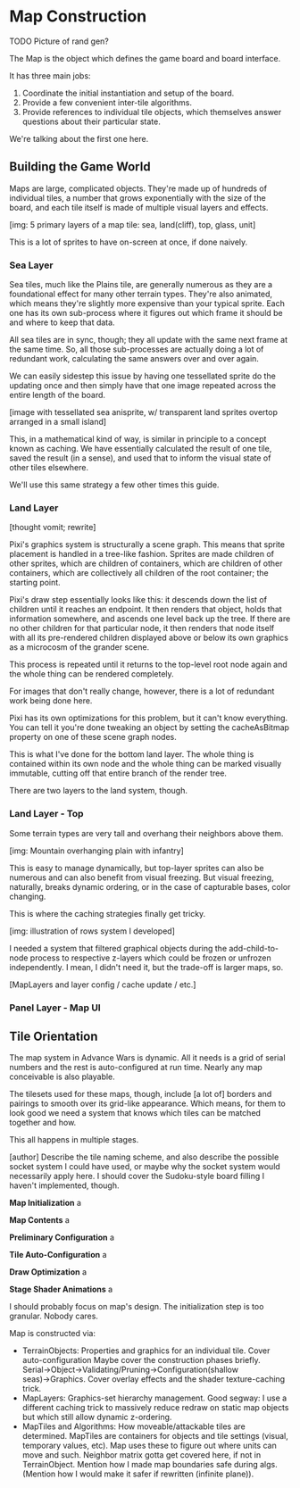 # Map Construction

TODO Picture of rand gen?

The Map is the object which defines the game board and board interface.

It has three main jobs:

1. Coordinate the initial instantiation and setup of the board.
2. Provide a few convenient inter-tile algorithms.
3. Provide references to individual tile objects, which themselves answer questions about their particular state.

We're talking about the first one here.

## Building the Game World

Maps are large, complicated objects. They're made up of hundreds of individual tiles, a number that grows exponentially with the size of the board, and each tile itself is made of multiple visual layers and effects.

[img: 5 primary layers of a map tile: sea, land(cliff), top, glass, unit]

This is a lot of sprites to have on-screen at once, if done naively.

### Sea Layer

Sea tiles, much like the Plains tile, are generally numerous as they are a foundational effect for many other terrain types. They're also animated, which means they're slightly more expensive than your typical sprite. Each one has its own sub-process where it figures out which frame it should be and where to keep that data.

All sea tiles are in sync, though; they all update with the same next frame at the same time. So, all those sub-processes are actually doing a lot of redundant work, calculating the same answers over and over again.

We can easily sidestep this issue by having one tessellated sprite do the updating once and then simply have that one image repeated across the entire length of the board.

[image with tessellated sea anisprite, w/ transparent land sprites overtop arranged in a small island]

This, in a mathematical kind of way, is similar in principle to a concept known as caching. We have essentially calculated the result of one tile, saved the result (in a sense), and used that to inform the visual state of other tiles elsewhere.

We'll use this same strategy a few other times this guide.

### Land Layer

[thought vomit; rewrite]

Pixi's graphics system is structurally a scene graph. This means that sprite placement is handled in a tree-like fashion. Sprites are made children of other sprites, which are children of containers, which are children of other containers, which are collectively all children of the root container; the starting point.

Pixi's draw step essentially looks like this: it descends down the list of children until it reaches an endpoint. It then renders that object, holds that information somewhere, and ascends one level back up the tree. If there are no other children for that particular node, it then renders that node itself with all its pre-rendered children displayed above or below its own graphics as a microcosm of the grander scene.

This process is repeated until it returns to the top-level root node again and the whole thing can be rendered completely.

For images that don't really change, however, there is a lot of redundant work being done here.

Pixi has its own optimizations for this problem, but it can't know everything. You can tell it you're done tweaking an object by setting the cacheAsBitmap property on one of these scene graph nodes.

This is what I've done for the bottom land layer. The whole thing is contained within its own node and the whole thing can be marked visually immutable, cutting off that entire branch of the render tree.

There are two layers to the land system, though.

### Land Layer - Top

Some terrain types are very tall and overhang their neighbors above them.

[img: Mountain overhanging plain with infantry]

This is easy to manage dynamically, but top-layer sprites can also be numerous and can also benefit from visual freezing. But visual freezing, naturally, breaks dynamic ordering, or in the case of capturable bases, color changing.

This is where the caching strategies finally get tricky.

[img: illustration of rows system I developed]

I needed a system that filtered graphical objects during the add-child-to-node process to respective z-layers which could be frozen or unfrozen independently. I mean, I didn't need it, but the trade-off is larger maps, so.

[MapLayers and layer config / cache update / etc.]

### Panel Layer - Map UI





## Tile Orientation

The map system in Advance Wars is dynamic. All it needs is a grid of serial numbers and the rest is auto-configured at run time. Nearly any map conceivable is also playable.

The tilesets used for these maps, though, include [a lot of] borders and pairings to smooth over its grid-like appearance. Which means, for them to look good we need a system that knows which tiles can be matched together and how.

This all happens in multiple stages.

[author] Describe the tile naming scheme, and also describe the possible socket system I could have used, or maybe why the socket system would necessarily apply here. I should cover the Sudoku-style board filling I haven't implemented, though.

**Map Initialization**
a

**Map Contents**
a

**Preliminary Configuration**
a

**Tile Auto-Configuration**
a

**Draw Optimization**
a

**Stage Shader Animations**
a



I should probably focus on map's design.
The initialization step is too granular. Nobody cares.

Map is constructed via:

- TerrainObjects: Properties and graphics for an individual tile.
  Cover auto-configuration
  Maybe cover the construction phases briefly. Serial→Object→Validating/Pruning→Configuration(shallow seas)→Graphics.
  Cover overlay effects and the shader texture-caching trick.
- MapLayers: Graphics-set hierarchy management.
  Good segway: I use a different caching trick to massively reduce redraw on static map objects but which still allow dynamic z-ordering.
- MapTiles and Algorithms: How moveable/attackable tiles are determined.
  MapTiles are containers for objects and tile settings (visual, temporary values, etc).
  Map uses these to figure out where units can move and such.
  Neighbor matrix gotta get covered here, if not in TerrainObject. Mention how I made map boundaries safe during algs. (Mention how I would make it safer if rewritten (infinite plane)).
